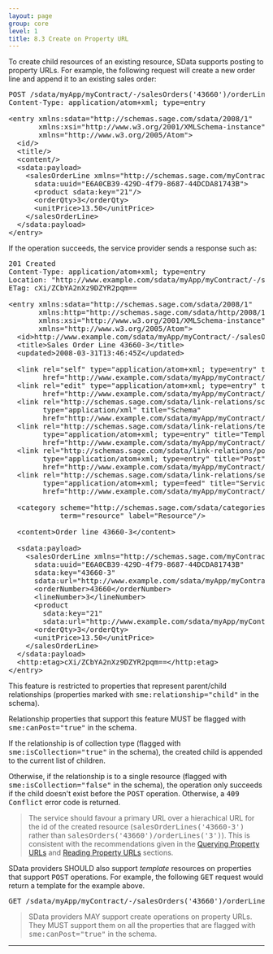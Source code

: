 ```yaml
---
layout: page
group: core
level: 1
title: 8.3 Create on Property URL
---
```


To create child resources of an existing resource, SData&nbsp;supports posting to
property URLs. For example, the following request will create a new order line
and append it to an existing sales order:

<pre>POST /sdata/myApp/myContract/-/salesOrders('43660')/orderLines
Content-Type: application/atom+xml; type=entry
&nbsp;
&lt;entry xmlns:sdata="http://schemas.sage.com/sdata/2008/1" 
       xmlns:xsi="http://www.w3.org/2001/XMLSchema-instance"
&nbsp;&nbsp;&nbsp;&nbsp;&nbsp;  xmlns="http://www.w3.org/2005/Atom"&gt;
&nbsp; &lt;id/&gt;
&nbsp; &lt;title/&gt;
&nbsp; &lt;content/&gt;
  &lt;sdata:payload&gt;
&nbsp;   &lt;salesOrderLine xmlns="http://schemas.sage.com/myContract"
      sdata:uuid="E6A0CB39-429D-4f79-8687-44DCDA81743B"&gt;
&nbsp;  &nbsp;&nbsp; &lt;product sdata:key="21"/&gt;
&nbsp;  &nbsp;&nbsp; &lt;orderQty&gt;3&lt;/orderQty&gt;
&nbsp;  &nbsp;&nbsp;&nbsp;&lt;unitPrice&gt;13.50&lt;/unitPrice&gt;
&nbsp;  &nbsp;&lt;/salesOrderLine&gt;
  &lt;/sdata:payload&gt;
&lt;/entry&gt;</pre>

If the operation succeeds, the service provider sends a response such as:

<pre>201 Created
Content-Type: application/atom+xml; type=entry
Location: "http://www.example.com/sdata/myApp/myContract/-/salesOrderLines('43660-3')"
ETag: cXi/ZCbYA2nXz9DZYR2pqm==

&lt;entry xmlns:sdata="http://schemas.sage.com/sdata/2008/1" 
       xmlns:http="http://schemas.sage.com/sdata/http/2008/1" 
       xmlns:xsi="http://www.w3.org/2001/XMLSchema-instance"
&nbsp;&nbsp;&nbsp;&nbsp;&nbsp;  xmlns="http://www.w3.org/2005/Atom"&gt;
&nbsp; &lt;id&gt;http://www.example.com/sdata/myApp/myContract/-/salesOrderLines('43660-3')&lt;/id&gt;
&nbsp; &lt;title&gt;Sales Order Line 43660-3&lt;/title&gt;
&nbsp; &lt;updated&gt;2008-03-31T13:46:45Z&lt;/updated&gt;

&nbsp; &lt;link rel="self" type="application/atom+xml; type=entry" title="Refresh" 
        href="http://www.example.com/sdata/myApp/myContract/-/salesOrderLines('43660-3')" /&gt;
&nbsp; &lt;link rel="edit" type="application/atom+xml; type=entry" title="Edit" 
        href="http://www.example.com/sdata/myApp/myContract/-/salesOrderLines('43660-3')" /&gt;
&nbsp; &lt;link rel="http://schemas.sage.com/sdata/link-relations/schema" 
&nbsp;&nbsp;&nbsp;&nbsp;&nbsp;&nbsp;&nbsp; type="application/xml" title="Schema" 
&nbsp;&nbsp;&nbsp;&nbsp;&nbsp;&nbsp;&nbsp; href="http://www.example.com/sdata/myApp/myContract/-/salesOrderLines/$schema?version=5" /&gt;
&nbsp; &lt;link rel="http://schemas.sage.com/sdata/link-relations/template" 
&nbsp;&nbsp;&nbsp;&nbsp;&nbsp;&nbsp;&nbsp; type="application/atom+xml; type=entry" title="Template" 
&nbsp;&nbsp;&nbsp;&nbsp;&nbsp;&nbsp;&nbsp; href="http://www.example.com/sdata/myApp/myContract/-/salesOrderLines/$template" /&gt;
&nbsp; &lt;link rel="http://schemas.sage.com/sdata/link-relations/post" 
&nbsp;&nbsp;&nbsp;&nbsp;&nbsp;&nbsp;&nbsp; type="application/atom+xml; type=entry" title="Post" 
&nbsp;&nbsp;&nbsp;&nbsp;&nbsp;&nbsp;&nbsp; href="http://www.example.com/sdata/myApp/myContract/-/salesOrderLines" /&gt;
&nbsp; &lt;link rel="http://schemas.sage.com/sdata/link-relations/service" 
&nbsp;&nbsp;&nbsp;&nbsp;&nbsp;&nbsp;&nbsp; type="application/atom+xml; type=feed" title="Service" 
&nbsp;&nbsp;&nbsp;&nbsp;&nbsp;&nbsp;&nbsp; href="http://www.example.com/sdata/myApp/myContract/-/salesOrderLines/$service" /&gt;

  &lt;category scheme="http://schemas.sage.com/sdata/categories" 
            term="resource" label="Resource"/&gt;

&nbsp; &lt;content&gt;Order line 43660-3&lt;/content&gt;

  &lt;sdata:payload&gt;
&nbsp;  &nbsp;&lt;salesOrderLine xmlns="http://schemas.sage.com/myContract"
      sdata:uuid="E6A0CB39-429D-4f79-8687-44DCDA81743B"
      sdata:key="43660-3"
      sdata:url="http://www.example.com/sdata/myApp/myContract/-/salesOrderLines('43660-3')"
&nbsp;&nbsp;  &nbsp; &lt;orderNumber&gt;43660&lt;/orderNumber&gt;
&nbsp;&nbsp;  &nbsp; &lt;lineNumber&gt;3&lt;/lineNumber&gt;
&nbsp;&nbsp;  &nbsp;&nbsp;&lt;product
        sdata:key="21"
        sdata:url="http://www.example.com/sdata/myApp/myContract/-/products('21')" /&gt;
&nbsp;&nbsp;  &nbsp; &lt;orderQty&gt;3&lt;/orderQty&gt;
&nbsp;&nbsp;  &nbsp;&nbsp;&lt;unitPrice&gt;13.50&lt;/unitPrice&gt;
&nbsp;  &nbsp;&lt;/salesOrderLine&gt;
  &lt;/sdata:payload&gt;
&nbsp; &lt;http:etag&gt;cXi/ZCbYA2nXz9DZYR2pqm==&lt;/http:etag&gt;
&lt;/entry&gt;</pre>

This feature is restricted to properties that represent parent/child
relationships (properties marked with <tt>sme:relationship="child"</tt> in the
schema).

Relationship properties that support this feature MUST be flagged with
<tt>sme:<tt>canPost</tt></tt><tt>="true"</tt> in the schema.

If the relationship is of collection type (flagged with
<tt>sme:isCollection="true"</tt> in the schema), the created child is appended
to the current list of children.

Otherwise, if the relationship&nbsp;is to a single resource (flagged with
<tt>sme:isCollection="false"</tt> in the schema),&nbsp;the operation&nbsp;only succeeds if
the child doesn't&nbsp;exist before the <tt>POST</tt> operation. Otherwise, a
<tt>409 Conflict</tt> error code is returned.

<blockquote class="note">The service should favour a primary&nbsp;URL over a hierachical URL
for the id of the created resource (<tt>salesOrderLines('43660-3')</tt> rather
than <tt>salesOrders('43660')/orderLines('3')</tt>). This is consistent with the
recommendations given in the <a href="../0608/" title="6.8 Query on Property URL">Querying&nbsp;Property URLs</a>
and <a href="../0704/" title="7.4 Read on Property URL">Reading Property URLs</a> sections.</blockquote>

SData providers SHOULD also support _template_ resources on properties
that support <tt>POST</tt> operations. For example, the following <tt>GET</tt>
request would return a template for the example above.

<pre>GET&nbsp;/sdata/myApp/myContract/-/salesOrders('43660')/orderLines/$template</pre>

<blockquote class="compliance">SData providers MAY support create operations on property URLs.
They MUST support them on all the properties that are flagged with
<tt>sme:canPost="true"</tt> in the schema.</blockquote>

* * *